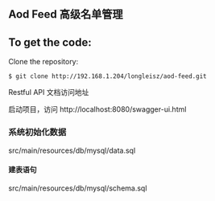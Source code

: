 Aod Feed 高级名单管理
-------------------


To get the code:
-------------------
Clone the repository:

    $ git clone http://192.168.1.204/longleisz/aod-feed.git


Restful API 文档访问地址

启动项目，访问 http://localhost:8080/swagger-ui.html


### 系统初始化数据
src/main/resources/db/mysql/data.sql

#### 建表语句
src/main/resources/db/mysql/schema.sql


